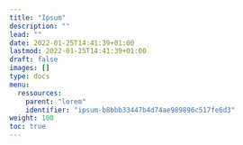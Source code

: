 ```yaml
---
title: "Ipsum"
description: ""
lead: ""
date: 2022-01-25T14:41:39+01:00
lastmod: 2022-01-25T14:41:39+01:00
draft: false
images: []
type: docs
menu:
  ressources:
    parent: "lorem"
    identifier: "ipsum-b8bbb33447b4d74ae989896c517fe6d3"
weight: 100
toc: true
---
```

